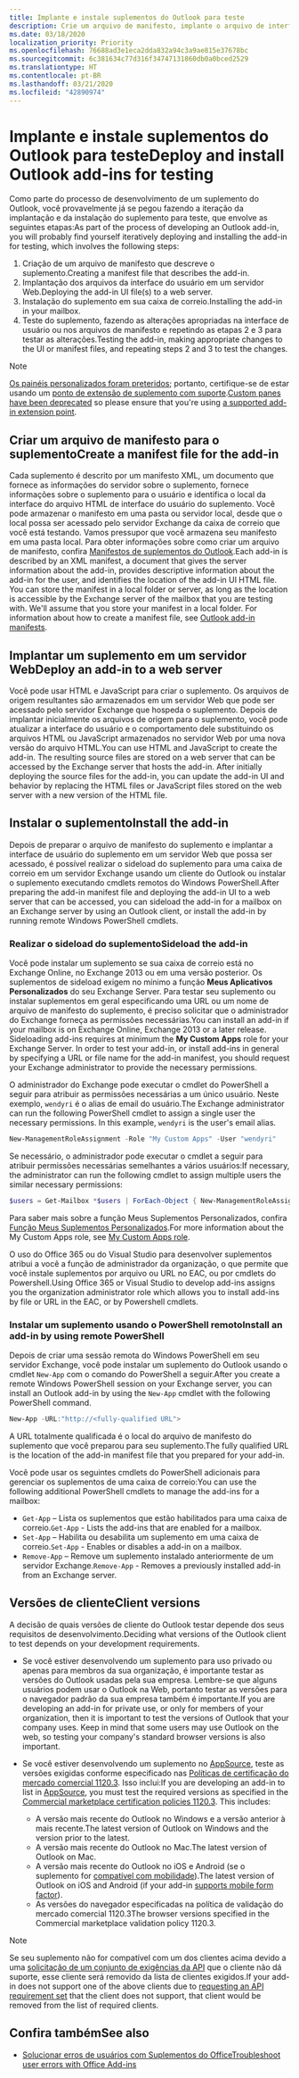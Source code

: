 ```yaml
---
title: Implante e instale suplementos do Outlook para teste
description: Crie um arquivo de manifesto, implante o arquivo de interface do usuário suplemento em um servidor web, instale o suplemento na caixa de correio e teste o suplemento.
ms.date: 03/18/2020
localization_priority: Priority
ms.openlocfilehash: 76688ad3e1eca2dda832a94c3a9ae815e37678bc
ms.sourcegitcommit: 6c381634c77d316f34747131860db0a0bced2529
ms.translationtype: HT
ms.contentlocale: pt-BR
ms.lasthandoff: 03/21/2020
ms.locfileid: "42890974"
---
```

# <a name="deploy-and-install-outlook-add-ins-for-testing"></a><span data-ttu-id="6ef2d-103">Implante e instale suplementos do Outlook para teste</span><span class="sxs-lookup"><span data-stu-id="6ef2d-103">Deploy and install Outlook add-ins for testing</span></span>

<span data-ttu-id="6ef2d-104">Como parte do processo de desenvolvimento de um suplemento do Outlook, você provavelmente já se pegou fazendo a iteração da implantação e da instalação do suplemento para teste, que envolve as seguintes etapas:</span><span class="sxs-lookup"><span data-stu-id="6ef2d-104">As part of the process of developing an Outlook add-in, you will probably find yourself iteratively deploying and installing the add-in for testing, which involves the following steps:</span></span>

1. <span data-ttu-id="6ef2d-105">Criação de um arquivo de manifesto que descreve o suplemento.</span><span class="sxs-lookup"><span data-stu-id="6ef2d-105">Creating a manifest file that describes the add-in.</span></span>
1. <span data-ttu-id="6ef2d-106">Implantação dos arquivos da interface do usuário em um servidor Web.</span><span class="sxs-lookup"><span data-stu-id="6ef2d-106">Deploying the add-in UI file(s) to a web server.</span></span>
1. <span data-ttu-id="6ef2d-107">Instalação do suplemento em sua caixa de correio.</span><span class="sxs-lookup"><span data-stu-id="6ef2d-107">Installing the add-in in your mailbox.</span></span>
1. <span data-ttu-id="6ef2d-108">Teste do suplemento, fazendo as alterações apropriadas na interface de usuário ou nos arquivos de manifesto e repetindo as etapas 2 e 3 para testar as alterações.</span><span class="sxs-lookup"><span data-stu-id="6ef2d-108">Testing the add-in, making appropriate changes to the UI or manifest files, and repeating steps 2 and 3 to test the changes.</span></span>

> [!NOTE]
> <span data-ttu-id="6ef2d-109">[Os painéis personalizados foram preteridos](https://developer.microsoft.com/outlook/blogs/make-your-add-ins-available-in-the-office-ribbon/); portanto, certifique-se de estar usando um [ponto de extensão de suplemento com suporte](outlook-add-ins-overview.md#extension-points).</span><span class="sxs-lookup"><span data-stu-id="6ef2d-109">[Custom panes have been deprecated](https://developer.microsoft.com/outlook/blogs/make-your-add-ins-available-in-the-office-ribbon/) so please ensure that you're using [a supported add-in extension point](outlook-add-ins-overview.md#extension-points).</span></span>

## <a name="create-a-manifest-file-for-the-add-in"></a><span data-ttu-id="6ef2d-110">Criar um arquivo de manifesto para o suplemento</span><span class="sxs-lookup"><span data-stu-id="6ef2d-110">Create a manifest file for the add-in</span></span>

<span data-ttu-id="6ef2d-p101">Cada suplemento é descrito por um manifesto XML, um documento que fornece as informações do servidor sobre o suplemento, fornece informações sobre o suplemento para o usuário e identifica o local da interface do arquivo HTML de interface do usuário do suplemento. Você pode armazenar o manifesto em uma pasta ou servidor local, desde que o local possa ser acessado pelo servidor Exchange da caixa de correio que você está testando. Vamos pressupor que você armazena seu manifesto em uma pasta local. Para obter informações sobre como criar um arquivo de manifesto, confira [Manifestos de suplementos do Outlook](manifests.md).</span><span class="sxs-lookup"><span data-stu-id="6ef2d-p101">Each add-in is described by an XML manifest, a document that gives the server information about the add-in, provides descriptive information about the add-in for the user, and identifies the location of the add-in UI HTML file. You can store the manifest in a local folder or server, as long as the location is accessible by the Exchange server of the mailbox that you are testing with. We'll assume that you store your manifest in a local folder. For information about how to create a manifest file, see [Outlook add-in manifests](manifests.md).</span></span>

## <a name="deploy-an-add-in-to-a-web-server"></a><span data-ttu-id="6ef2d-115">Implantar um suplemento em um servidor Web</span><span class="sxs-lookup"><span data-stu-id="6ef2d-115">Deploy an add-in to a web server</span></span>

<span data-ttu-id="6ef2d-p102">Você pode usar HTML e JavaScript para criar o suplemento. Os arquivos de origem resultantes são armazenados em um servidor Web que pode ser acessado pelo servidor Exchange que hospeda o suplemento. Depois de implantar inicialmente os arquivos de origem para o suplemento, você pode atualizar a interface do usuário e o comportamento dele substituindo os arquivos HTML ou JavaScript armazenados no servidor Web por uma nova versão do arquivo HTML.</span><span class="sxs-lookup"><span data-stu-id="6ef2d-p102">You can use HTML and JavaScript to create the add-in. The resulting source files are stored on a web server that can be accessed by the Exchange server that hosts the add-in. After initially deploying the source files for the add-in, you can update the add-in UI and behavior by replacing the HTML files or JavaScript files stored on the web server with a new version of the HTML file.</span></span>

## <a name="install-the-add-in"></a><span data-ttu-id="6ef2d-119">Instalar o suplemento</span><span class="sxs-lookup"><span data-stu-id="6ef2d-119">Install the add-in</span></span>

<span data-ttu-id="6ef2d-120">Depois de preparar o arquivo de manifesto do suplemento e implantar a interface de usuário do suplemento em um servidor Web que possa ser acessado, é possível realizar o sideload do suplemento para uma caixa de correio em um servidor Exchange usando um cliente do Outlook ou instalar o suplemento executando cmdlets remotos do Windows PowerShell.</span><span class="sxs-lookup"><span data-stu-id="6ef2d-120">After preparing the add-in manifest file and deploying the add-in UI to a web server that can be accessed, you can sideload the add-in for a mailbox on an Exchange server by using an Outlook client, or install the add-in by running remote Windows PowerShell cmdlets.</span></span>

### <a name="sideload-the-add-in"></a><span data-ttu-id="6ef2d-121">Realizar o sideload do suplemento</span><span class="sxs-lookup"><span data-stu-id="6ef2d-121">Sideload the add-in</span></span>

<span data-ttu-id="6ef2d-p103">Você pode instalar um suplemento se sua caixa de correio está no Exchange Online, no Exchange 2013 ou em uma versão posterior. Os suplementos de sideload exigem no mínimo a função **Meus Aplicativos Personalizados** do seu Exchange Server. Para testar seu suplemento ou instalar suplementos em geral especificando uma URL ou um nome de arquivo de manifesto do suplemento, é preciso solicitar que o administrador do Exchange forneça as permissões necessárias.</span><span class="sxs-lookup"><span data-stu-id="6ef2d-p103">You can install an add-in if your mailbox is on Exchange Online, Exchange 2013 or a later release. Sideloading add-ins requires at minimum the **My Custom Apps** role for your Exchange Server. In order to test your add-in, or install add-ins in general by specifying a URL or file name for the add-in manifest, you should request your Exchange administrator to provide the necessary permissions.</span></span>

<span data-ttu-id="6ef2d-p104">O administrador do Exchange pode executar o cmdlet do PowerShell a seguir para atribuir as permissões necessárias a um único usuário. Neste exemplo, `wendyri` é o alias de email do usuário.</span><span class="sxs-lookup"><span data-stu-id="6ef2d-p104">The Exchange administrator can run the following PowerShell cmdlet to assign a single user the necessary permissions. In this example, `wendyri` is the user's email alias.</span></span>

```powershell
New-ManagementRoleAssignment -Role "My Custom Apps" -User "wendyri"
```

<span data-ttu-id="6ef2d-127">Se necessário, o administrador pode executar o cmdlet a seguir para atribuir permissões necessárias semelhantes a vários usuários:</span><span class="sxs-lookup"><span data-stu-id="6ef2d-127">If necessary, the administrator can run the following cmdlet to assign multiple users the similar necessary permissions:</span></span>

```powershell
$users = Get-Mailbox *$users | ForEach-Object { New-ManagementRoleAssignment -Role "My Custom Apps" -User $_.Alias}
```

<span data-ttu-id="6ef2d-128">Para saber mais sobre a função Meus Suplementos Personalizados, confira [Função Meus Suplementos Personalizados](/exchange/my-custom-apps-role-exchange-2013-help).</span><span class="sxs-lookup"><span data-stu-id="6ef2d-128">For more information about the My Custom Apps role, see [My Custom Apps role](/exchange/my-custom-apps-role-exchange-2013-help).</span></span>

<span data-ttu-id="6ef2d-129">O uso do Office 365 ou do Visual Studio para desenvolver suplementos atribui a você a função de administrador da organização, o que permite que você instale suplementos por arquivo ou URL no EAC, ou por cmdlets do Powershell.</span><span class="sxs-lookup"><span data-stu-id="6ef2d-129">Using Office 365 or Visual Studio to develop add-ins assigns you the organization administrator role which allows you to install add-ins by file or URL in the EAC, or by Powershell cmdlets.</span></span>

### <a name="install-an-add-in-by-using-remote-powershell"></a><span data-ttu-id="6ef2d-130">Instalar um suplemento usando o PowerShell remoto</span><span class="sxs-lookup"><span data-stu-id="6ef2d-130">Install an add-in by using remote PowerShell</span></span>

<span data-ttu-id="6ef2d-131">Depois de criar uma sessão remota do Windows PowerShell em seu servidor Exchange, você pode instalar um suplemento do Outlook usando o cmdlet `New-App` com o comando do PowerShell a seguir.</span><span class="sxs-lookup"><span data-stu-id="6ef2d-131">After you create a remote Windows PowerShell session on your Exchange server, you can install an Outlook add-in by using the `New-App` cmdlet with the following PowerShell command.</span></span>

```powershell
New-App -URL:"http://<fully-qualified URL">
```

<span data-ttu-id="6ef2d-132">A URL totalmente qualificada é o local do arquivo de manifesto do suplemento que você preparou para seu suplemento.</span><span class="sxs-lookup"><span data-stu-id="6ef2d-132">The fully qualified URL is the location of the add-in manifest file that you prepared for your add-in.</span></span>

<span data-ttu-id="6ef2d-133">Você pode usar os seguintes cmdlets do PowerShell adicionais para gerenciar os suplementos de uma caixa de correio:</span><span class="sxs-lookup"><span data-stu-id="6ef2d-133">You can use the following additional PowerShell cmdlets to manage the add-ins for a mailbox:</span></span>

-  <span data-ttu-id="6ef2d-134">`Get-App` – Lista os suplementos que estão habilitados para uma caixa de correio.</span><span class="sxs-lookup"><span data-stu-id="6ef2d-134">`Get-App` - Lists the add-ins that are enabled for a mailbox.</span></span>
-  <span data-ttu-id="6ef2d-135">`Set-App` – Habilita ou desabilita um suplemento em uma caixa de correio.</span><span class="sxs-lookup"><span data-stu-id="6ef2d-135">`Set-App` - Enables or disables a add-in on a mailbox.</span></span>
-  <span data-ttu-id="6ef2d-136">`Remove-App` – Remove um suplemento instalado anteriormente de um servidor Exchange.</span><span class="sxs-lookup"><span data-stu-id="6ef2d-136">`Remove-App` - Removes a previously installed add-in from an Exchange server.</span></span>

## <a name="client-versions"></a><span data-ttu-id="6ef2d-137">Versões de cliente</span><span class="sxs-lookup"><span data-stu-id="6ef2d-137">Client versions</span></span>

<span data-ttu-id="6ef2d-138">A decisão de quais versões de cliente do Outlook testar depende dos seus requisitos de desenvolvimento.</span><span class="sxs-lookup"><span data-stu-id="6ef2d-138">Deciding what versions of the Outlook client to test depends on your development requirements.</span></span>

- <span data-ttu-id="6ef2d-p105">Se você estiver desenvolvendo um suplemento para uso privado ou apenas para membros da sua organização, é importante testar as versões do Outlook usadas pela sua empresa. Lembre-se que alguns usuários podem usar o Outlook na Web, portanto testar as versões para o navegador padrão da sua empresa também é importante.</span><span class="sxs-lookup"><span data-stu-id="6ef2d-p105">If you are developing an add-in for private use, or only for members of your organization, then it is important to test the versions of Outlook that your company uses. Keep in mind that some users may use Outlook on the web, so testing your company's standard browser versions is also important.</span></span>

- <span data-ttu-id="6ef2d-p106">Se você estiver desenvolvendo um suplemento no [AppSource](https://appsource.microsoft.com), teste as versões exigidas conforme especificado nas [Políticas de certificação do mercado comercial 1120.3](/legal/marketplace/certification-policies#11203-functionality). Isso inclui:</span><span class="sxs-lookup"><span data-stu-id="6ef2d-p106">If you are developing an add-in to list in [AppSource](https://appsource.microsoft.com), you must test the required versions as specified in the [Commercial marketplace certification policies 1120.3](/legal/marketplace/certification-policies#11203-functionality). This includes:</span></span>
    - <span data-ttu-id="6ef2d-143">A versão mais recente do Outlook no Windows e a versão anterior à mais recente.</span><span class="sxs-lookup"><span data-stu-id="6ef2d-143">The latest version of Outlook on Windows and the version prior to the latest.</span></span>
    - <span data-ttu-id="6ef2d-144">A versão mais recente do Outlook no Mac.</span><span class="sxs-lookup"><span data-stu-id="6ef2d-144">The latest version of Outlook on Mac.</span></span>
    - <span data-ttu-id="6ef2d-145">A versão mais recente do Outlook no iOS e Android (se o suplemento for [compatível com mobilidade](add-mobile-support.md)).</span><span class="sxs-lookup"><span data-stu-id="6ef2d-145">The latest version of Outlook on iOS and Android (if your add-in [supports mobile form factor](add-mobile-support.md)).</span></span>
    - <span data-ttu-id="6ef2d-146">As versões do navegador especificadas na política de validação do mercado comercial 1120.3</span><span class="sxs-lookup"><span data-stu-id="6ef2d-146">The browser versions specified in the Commercial marketplace validation policy 1120.3.</span></span>

> [!NOTE]
> <span data-ttu-id="6ef2d-147">Se seu suplemento não for compatível com um dos clientes acima devido a uma [solicitação de um conjunto de exigências da API](apis.md) que o cliente não dá suporte, esse cliente será removido da lista de clientes exigidos.</span><span class="sxs-lookup"><span data-stu-id="6ef2d-147">If your add-in does not support one of the above clients due to [requesting an API requirement set](apis.md) that the client does not support, that client would be removed from the list of required clients.</span></span>

## <a name="see-also"></a><span data-ttu-id="6ef2d-148">Confira também</span><span class="sxs-lookup"><span data-stu-id="6ef2d-148">See also</span></span>

- [<span data-ttu-id="6ef2d-149">Solucionar erros de usuários com Suplementos do Office</span><span class="sxs-lookup"><span data-stu-id="6ef2d-149">Troubleshoot user errors with Office Add-ins</span></span>](../testing/testing-and-troubleshooting.md)
